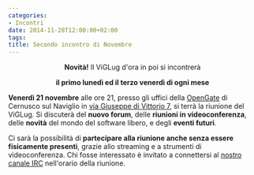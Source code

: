 ```yaml
---
categories:
- Incontri
date: 2014-11-28T12:00:00+02:00
tags:
title: Secondo incontro di Novembre
---
```

<p style="text-align: center;"><strong>Novità!</strong> Il ViGLug d'ora in poi si incontrerà</p>
<p style="text-align: center;"><strong>il primo lunedì ed il terzo venerdì di ogni mese</strong></p>
<strong>Venerdì 21 novembre</strong> alle ore 21, presso gli uffici della <a href="http://www.opengate.biz/">OpenGate</a> di Cernusco sul Naviglio in <a href="https://www.openstreetmap.org/node/2562006314">via Giuseppe di Vittorio 7</a>, si terrà la riunione del ViGLug.
Si discuterà del <strong>nuovo forum</strong>, delle <strong>riunioni in videoconferenza</strong>, delle <strong>novità</strong> del mondo del software libero, e degli <strong>eventi futuri</strong>.

Ci sarà la possibilità di <strong>partecipare alla riunione anche senza essere fisicamente presenti</strong>, grazie allo streaming e a strumenti di videoconferenza. Chi fosse interessato è invitato a connettersi al <a href="http://viglug.org/chat/">nostro canale IRC</a> nell'orario della riunione.<!--more-->
